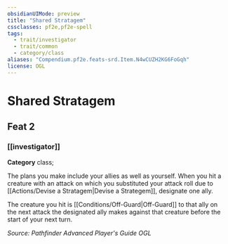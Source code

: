 ```yaml
---
obsidianUIMode: preview
title: "Shared Stratagem"
cssclasses: pf2e,pf2e-spell
tags:
  - trait/investigator
  - trait/common
  - category/class
aliases: "Compendium.pf2e.feats-srd.Item.N4wCUZH2KG6FoGqh"
license: OGL
---
```

# Shared Stratagem
## Feat 2
### [[investigator]]

**Category** class; 




The plans you make include your allies as well as yourself. When you hit a creature with an attack on which you substituted your attack roll due to [[Actions/Devise a Stratagem|Devise a Strategem]], designate one ally.

The creature you hit is [[Conditions/Off-Guard|Off-Guard]] to that ally on the next attack the designated ally makes against that creature before the start of your next turn.

*Source: Pathfinder Advanced Player's Guide*
*OGL*